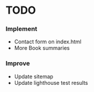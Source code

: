 # TODO

### Implement
* Contact form on index.html
* More Book summaries

### Improve
* Update sitemap
* Update lighthouse test results
